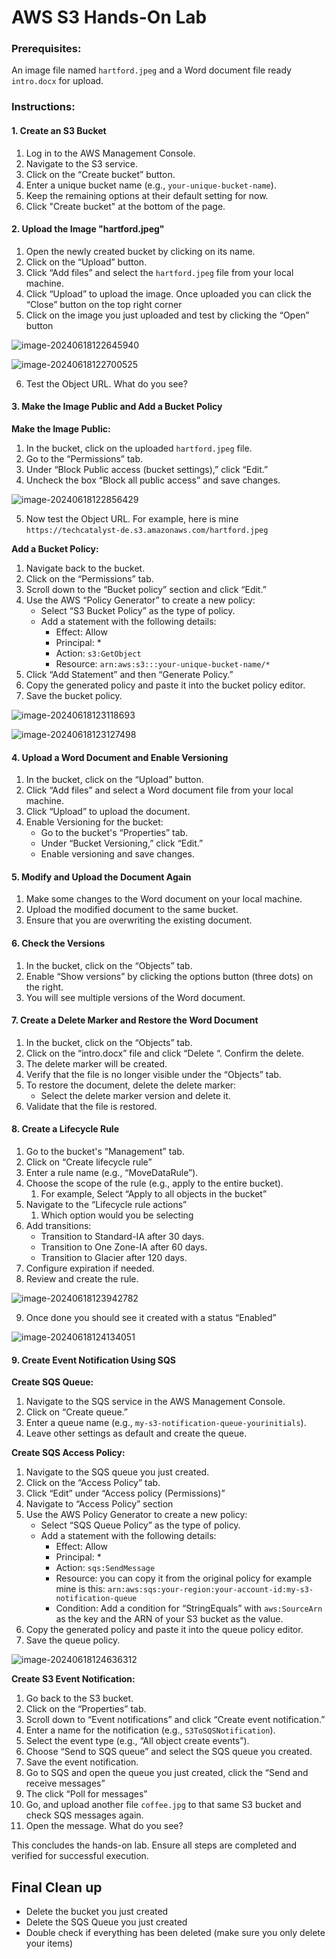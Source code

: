 # AWS S3 Hands-On Lab

### Prerequisites:

An image file named `hartford.jpeg` and a Word document file ready `intro.docx` for upload.

### Instructions:

#### 1. Create an S3 Bucket

1. Log in to the AWS Management Console.
2. Navigate to the S3 service.
3. Click on the “Create bucket” button.
4. Enter a unique bucket name (e.g., `your-unique-bucket-name`).
5. Keep the remaining options at their default setting for now.
6. Click "Create bucket" at the bottom of the page.

#### 2. Upload the Image "hartford.jpeg"

1. Open the newly created bucket by clicking on its name.
2. Click on the “Upload” button.
3. Click “Add files” and select the `hartford.jpeg` file from your local machine.
4. Click “Upload” to upload the image. Once uploaded you can click the “Close” button on the top right corner
5. Click on the image you just uploaded and test by clicking the “Open” button

![image-20240618122645940](images/image-20240618122645940.png)



![image-20240618122700525](images/image-20240618122700525.png)

6. Test the Object URL. What do you see?

#### 3. Make the Image Public and Add a Bucket Policy

**Make the Image Public:**

1. In the bucket, click on the uploaded `hartford.jpeg` file.
2. Go to the “Permissions” tab.
3. Under “Block Public access (bucket settings),” click “Edit.”
4. Uncheck the box “Block all public access” and save changes.

![image-20240618122856429](images/image-20240618122856429.png)

5. Now test the Object URL. For example, here is mine `https://techcatalyst-de.s3.amazonaws.com/hartford.jpeg`

**Add a Bucket Policy:**

1. Navigate back to the bucket.
2. Click on the “Permissions” tab.
3. Scroll down to the “Bucket policy” section and click “Edit.”
4. Use the AWS “Policy Generator” to create a new policy:
   - Select “S3 Bucket Policy” as the type of policy.
   - Add a statement with the following details:
     - Effect: Allow
     - Principal: *
     - Action: `s3:GetObject`
     - Resource: `arn:aws:s3:::your-unique-bucket-name/*`
5. Click “Add Statement” and then “Generate Policy.”
6. Copy the generated policy and paste it into the bucket policy editor.
7. Save the bucket policy.

![image-20240618123118693](images/image-20240618123118693.png)

![image-20240618123127498](images/image-20240618123127498.png)

#### 4. Upload a Word Document and Enable Versioning

1. In the bucket, click on the “Upload” button.
2. Click “Add files” and select a Word document file from your local machine.
3. Click “Upload” to upload the document.
4. Enable Versioning for the bucket:
   - Go to the bucket's “Properties” tab.
   - Under “Bucket Versioning,” click “Edit.”
   - Enable versioning and save changes.

#### 5. Modify and Upload the Document Again

1. Make some changes to the Word document on your local machine.
2. Upload the modified document to the same bucket.
3. Ensure that you are overwriting the existing document. 

#### 6. Check the Versions

1. In the bucket, click on the “Objects” tab.
2. Enable “Show versions” by clicking the options button (three dots) on the right.
3. You will see multiple versions of the Word document.

#### 7. Create a Delete Marker and Restore the Word Document

1. In the bucket, click on the “Objects” tab.
2. Click on the “intro.docx” file and click “Delete “. Confirm the delete.
3. The delete marker will be created.
4. Verify that the file is no longer visible under the “Objects” tab.
5. To restore the document, delete the delete marker:
   - Select the delete marker version and delete it.
6. Validate that the file is restored. 

#### 8. Create a Lifecycle Rule

1. Go to the bucket's “Management” tab.
2. Click on “Create lifecycle rule”
3. Enter a rule name (e.g., “MoveDataRule”).
4. Choose the scope of the rule (e.g., apply to the entire bucket).
   1. For example, Select “Apply to all objects in the bucket”
5. Navigate to the “Lifecycle rule actions”
   1. Which option would you be selecting 
6. Add transitions:
   - Transition to Standard-IA after 30 days.
   - Transition to One Zone-IA after 60 days.
   - Transition to Glacier after 120 days.
7. Configure expiration if needed.
8. Review and create the rule.

![image-20240618123942782](images/image-20240618123942782.png)

9. Once done you should see it created with a status “Enabled”

![image-20240618124134051](images/image-20240618124134051.png)



#### 9. Create Event Notification Using SQS

**Create SQS Queue:**

1. Navigate to the SQS service in the AWS Management Console.
2. Click on “Create queue.”
3. Enter a queue name (e.g., `my-s3-notification-queue-yourinitials`).
4. Leave other settings as default and create the queue.

**Create SQS Access Policy:**

1. Navigate to the SQS queue you just created.
2. Click on the “Access Policy” tab.
3. Click “Edit” under “Access policy (Permissions)”
4. Navigate to “Access Policy” section
5. Use the AWS Policy Generator to create a new policy:
   - Select “SQS Queue Policy” as the type of policy.
   - Add a statement with the following details:
     - Effect: Allow
     - Principal: *
     - Action: `sqs:SendMessage`
     - Resource: you can copy it from the original policy for example mine is this: `arn:aws:sqs:your-region:your-account-id:my-s3-notification-queue`
     - Condition: Add a condition for “StringEquals” with `aws:SourceArn` as the key and the ARN of your S3 bucket as the value.
6. Copy the generated policy and paste it into the queue policy editor.
7. Save the queue policy.

![image-20240618124636312](images/image-20240618124636312.png)

**Create S3 Event Notification:**

1. Go back to the S3 bucket.
2. Click on the “Properties” tab.
3. Scroll down to “Event notifications” and click “Create event notification.”
4. Enter a name for the notification (e.g., `S3ToSQSNotification`).
5. Select the event type (e.g., “All object create events”).
6. Choose “Send to SQS queue” and select the SQS queue you created.
7. Save the event notification.
8. Go to SQS and open the queue you just created, click the “Send and receive messages”
9. The click “Poll for messages”
10. Go, and upload another file `coffee.jpg` to that same S3 bucket and check SQS messages again. 
11. Open the message. What do you see?

This concludes the hands-on lab. Ensure all steps are completed and verified for successful execution.

## Final Clean up

* Delete the bucket you just created 
* Delete the SQS Queue you just created 
* Double check if everything has been deleted (make sure you only delete your items)